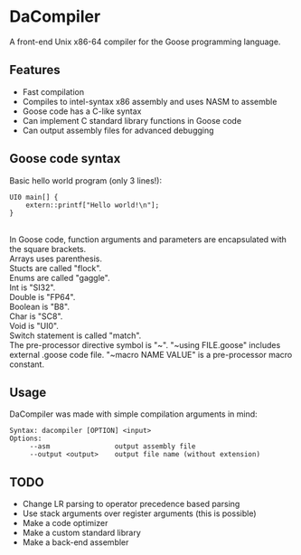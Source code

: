 # DaCompiler
A front-end Unix x86-64 compiler for the Goose programming language.

## Features
- Fast compilation
- Compiles to intel-syntax x86 assembly and uses NASM to assemble
- Goose code has a C-like syntax
- Can implement C standard library functions in Goose code
- Can output assembly files for advanced debugging

## Goose code syntax
Basic hello world program (only 3 lines!):<br />
```
UI0 main[] {
    extern::printf["Hello world!\n"];
}
```
<br />
In Goose code, function arguments and parameters are encapsulated with the square brackets. <br />
Arrays uses parenthesis. <br />
Stucts are called "flock". <br />
Enums are called "gaggle". <br />
Int is "SI32". <br />
Double is "FP64". <br />
Boolean is "B8". <br />
Char is "SC8". <br />
Void is "UI0". <br />
Switch statement is called "match". <br />
The pre-processor directive symbol is "~". "~using FILE.goose" includes external .goose code file. "~macro NAME VALUE" is a pre-processor macro constant.

## Usage
DaCompiler was made with simple compilation arguments in mind:<br />
```
Syntax: dacompiler [OPTION] <input>
Options:
     --asm                output assembly file
     --output <output>    output file name (without extension)
```

## TODO
- Change LR parsing to operator precedence based parsing
- Use stack arguments over register arguments (this is possible)
- Make a code optimizer
- Make a custom standard library
- Make a back-end assembler
